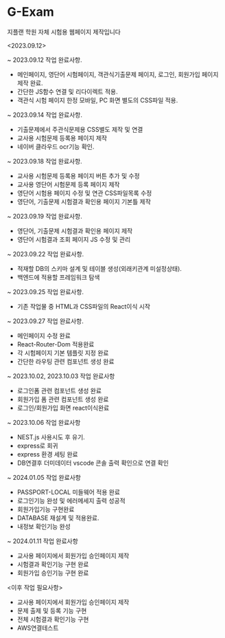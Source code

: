 # G-Exam
지플랜 학원 자체 시험용 웹페이지 제작입니다

<2023.09.12>

~ 2023.09.12 작업 완료사항.

 - 메인페이지, 영단어 시험페이지, 객관식기출문제 페이지, 로그인, 회원가입 페이지 제작 완료.
 - 간단한 JS함수 연결 및 리다이렉트 적용.
 - 객관식 시험 페이지 한정 모바일, PC 화면 별도의 CSS파일 적용.

~ 2023.09.14 작업 완료사항.

 - 기출문제에서 주관식문제용 CSS별도 제작 및 연결
 - 교사용 시험문제 등록용 페이지 제작
 - 네이버 클라우드 ocr기능 확인. 

~ 2023.09.18 작업 완료사항.

 - 교사용 시험문제 등록용 페이지 버튼 추가 및 수정
 - 교사용 영단어 시험문제 등록 페이지 제작
 - 영단어 시험용 페이지 수정 및 연관 CSS파일목록 수정
 - 영단어, 기출문제 시험결과 확인용 페이지 기본틀 제작

~ 2023.09.19 작업 완료사항.

 - 영단어, 기출문제 시험결과 확인용 페이지 제작
 - 영단어 시험결과 조회 페이지 JS 수정 및 관리

~ 2023.09.22 작업 완료사항.
 - 적재할 DB의 스키마 설계 및 테이블 생성(외래키관계 미설정상태).
 - 백엔드에 적용할 프레임워크 탐색

~ 2023.09.25 작업 완료사항.
 - 기존 작업물 중 HTML과 CSS파일의 React이식 시작

~ 2023.09.27 작업 완료사항.
 - 메인페이지 수정 완료
 - React-Router-Dom 적용완료
 - 각 시험페이지 기본 템플릿 지정 완료
 - 간단한 라우팅 관련 컴포넌트 생성 완료

~ 2023.10.02, 2023.10.03 작업 완료사항
  - 로그인폼 관련 컴포넌트 생성 완료
  - 회원가입 폼 관련 컴포넌트 생성 완료
  - 로그인/회원가입 화면 react이식완료

~ 2023.10.06 작업 완료사항
  - NEST.js 사용시도 후 유기.
  - express로 회귀
  - express 환경 세팅 완료
  - DB연결후 더미데이터 vscode 콘솔 출력 확인으로 연결 확인

~ 2024.01.05 작업 완료사항
  - PASSPORT-LOCAL 미들웨어 적용 완료
  - 로그인기능 완성 및 에러메세지 출력 성공적
  - 회원가입기능 구현완료
  - DATABASE 재설계 및 적용완료.
  - 내정보 확인기능 완성

~ 2024.01.11 작업 완료사항
  - 교사용 페이지에서 회원가입 승인페이지 제작
  - 시험결과 확인기능 구현 완료
  - 회원가입 승인기능 구현 완료

<이후 작업 필요사항>

 - 교사용 페이지에서 회원가입 승인페이지 제작
 - 문제 출제 및 등록 기능 구현
 - 전체 시험결과 확인기능 구현
 - AWS연결테스트
